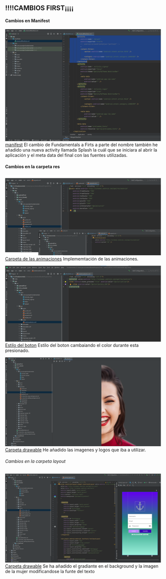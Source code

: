 ## !!!!CAMBIOS FIRST¡¡¡¡
#### Cambios en Manifest
![GitHub Logo](/images/manifest.png)
[manifest](./app/src/main/AndroidManifest.xml)
El cambio de Fundamentals a Firts a parte del nombre también he añadido una nueva activity llamada Splash 
la cuál que se iniciara al abrir la aplicación y el meta data del final con las fuentes utilizadas.

#### Cambios en la carpeta res

![GitHub Logo](/images/anim.png)
[Carpeta de las animaciones](./app/src/main/res/anim)
Implememtación de las animaciones.

![GitHub Logo](/images/colorbutton.png)
[Estilo del boton](./app/src/main/res/color/buttonselector.xml)
Estilo del boton cambaiando el color durante esta presionado.

![GitHub Logo](/images/drawable.png)
[Carpeta drawable](./app/src/main/res/drawable)
He añadido las imagenes y logos que iba a utilizar.

###### Cambios en la carpeta layout
![GitHub Logo](/images/activity_login.png)
[Carpeta drawable](./app/src/main/res/layout/activity_login.xml)
Se ha añadido el gradiante en el background y la imagen de la mujer modificandose la funte del texto